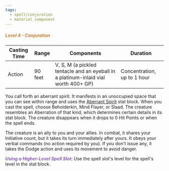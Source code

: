 ```yaml
---
tags:
  - spell/conjuration
  - material_component
---
```

##### *<span style="color:rgb(203, 123, 55)">Level 4 - Conjuration</span>*

|Casting Time|Range|Components|Duration|
|---|---|---|---|
|Action|90 feet|V, S, M (a pickled tentacle and an eyeball in a platinum-inlaid vial worth 400+ GP)|Concentration, up to 1 hour|

You call forth an aberrant spirit. It manifests in an unoccupied space that you can see within range and uses the [Aberrant Spirit](https://www.aidedd.org/monster/aberrant-spirit) stat block. When you cast the spell, choose Beholderkin, Mind Flayer, or Slaad. The creature resembles an Aberration of that kind, which determines certain details in its stat block. The creature disappears when it drops to 0 Hit Points or when the spell ends. 

The creature is an ally to you and your allies. In combat, it shares your Initiative count, but it takes its turn immediately after yours. It obeys your verbal commands (no action required by you). If you don't issue any, it takes the Dodge action and uses its movement to avoid danger. 

***<span style="color:rgb(134, 93, 187)">Using a Higher-Level Spell Slot</span>***: Use the spell slot's level for the spell's level in the stat block.